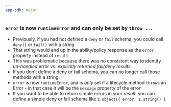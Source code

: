 ```yaml
---
app-sdk: major
---
```


### `error` is now `runtimeError` and can only be set by `throw ...`

- Previously, if you had not defined a `deny` or `fail` schema, you could call `deny()` or `fail()` with a string
- That string would end up in the ability/policy response as the `error` property instead of `result`
- This was problematic because there was no consistent way to identify _un-handled_ error vs. _explicitly returned fail/deny results_
- If you don't define a deny or fail schema, you can no longer call those methods with a string.
- `error` is now `runtimeError`, and is _only_ set if a lifecycle method `throw`s an Error - in that case it will be the `message` property of the error
- If you want to be able to return simple errors in your _result_, you can define a simple deny or fail schema like `z.object({ error: z.string() }`
